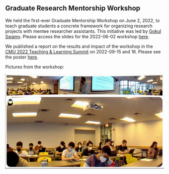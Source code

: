 ## Graduate Research Mentorship Workshop

We held the first-ever Graduate Mentorship Workshop on June 2, 2022, to teach graduate students a concrete framework for organizing research projects with mentee researcher assistants. This initiative was led by [Gokul Swamy](https://gokul.dev/).
Please access the slides for the 2022-06-02 workshop [here](https://docs.google.com/presentation/d/1SzfqDv5bwYFbvP1sshXqpH7uXDdAjhpzht_0I7_DlqE/edit?usp=sharing).

We published a report on the results and impact of the workshop in the [CMU 2022 Teaching & Learning Summit](https://www.cmu.edu/teaching/summit/) on 2022-09-15 and 16. Please see the poster [here](/assets/images/ugrad_research/events/22-06-02-workshop-poster.pdf).

Pictures from the workshop:

<img src="/assets/images/ugrad_research/events/22-06-02-workshop0.png" height="300">
